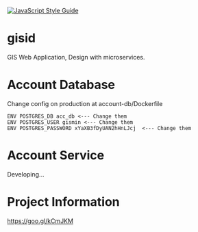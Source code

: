 [![JavaScript Style Guide](https://img.shields.io/badge/code_style-standard-brightgreen.svg)](https://standardjs.com)
# gisid
GIS Web Application, Design with microservices.
# Account Database
Change config on production at account-db/Dockerfile
```
ENV POSTGRES_DB acc_db <--- Change them
ENV POSTGRES_USER gismin <--- Change them
ENV POSTGRES_PASSWORD xYaXB3fDyUAN2hHnLJcj  <--- Change them
```
# Account Service
Developing...

# Project Information
https://goo.gl/kCmJKM
